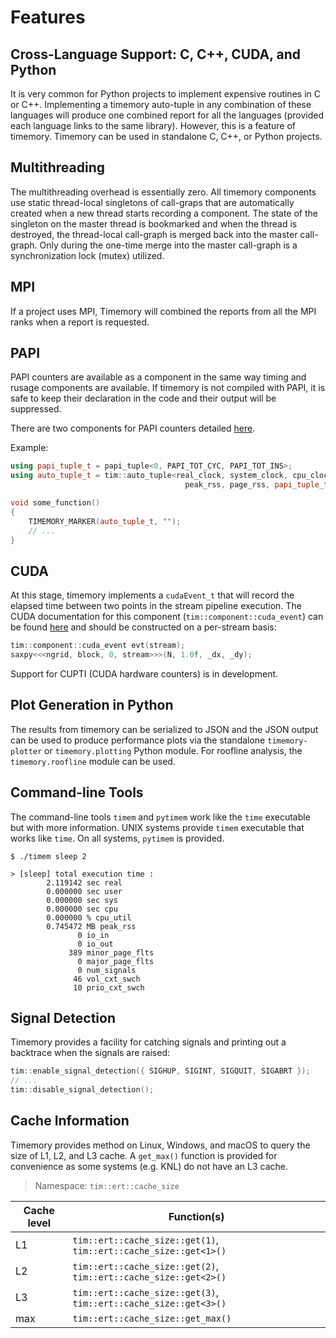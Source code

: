 # Features

## Cross-Language Support: C, C++, CUDA, and Python

It is very common for Python projects to implement expensive routines in C or C++. Implementing a timemory auto-tuple in any combination
of these languages will produce one combined report for all the languages (provided each language links to the same library).
However, this is a feature of timemory. Timemory can be used in standalone C, C++, or Python projects.

## Multithreading

The multithreading overhead is essentially zero.
All timemory components use static thread-local singletons of call-graps that are automatically created when a
new thread starts recording a component. The state of the singleton on the master thread is bookmarked and when the
thread is destroyed, the thread-local call-graph is merged back into the master call-graph. Only during the
one-time merge into the master call-graph is a synchronization lock (mutex) utilized.

## MPI

If a project uses MPI, Timemory will combined the reports from all the MPI ranks when a report is requested.

## PAPI

PAPI counters are available as a component in the same way timing and rusage components are available. If timemory
is not compiled with PAPI, it is safe to keep their declaration in the code and their output will be suppressed.

There are two components for PAPI counters detailed [here](docs:components/papi.md).

Example:

```c++
using papi_tuple_t = papi_tuple<0, PAPI_TOT_CYC, PAPI_TOT_INS>;
using auto_tuple_t = tim::auto_tuple<real_clock, system_clock, cpu_clock, cpu_util,
                                       peak_rss, page_rss, papi_tuple_t>;

void some_function()
{
    TIMEMORY_MARKER(auto_tuple_t, "");
    // ...
}
```

## CUDA

At this stage, timemory implements a `cudaEvent_t` that will record the elapsed time between
two points in the stream pipeline execution. The CUDA documentation for this component
(`tim::component::cuda_event`) can be found
[here](https://devblogs.nvidia.com/how-implement-performance-metrics-cuda-cc/)
and should be constructed on a per-stream basis:

```c++
tim::component::cuda_event evt(stream);
saxpy<<<ngrid, block, 0, stream>>>(N, 1.0f, _dx, _dy);
```

Support for CUPTI (CUDA hardware counters) is in development.

## Plot Generation in Python

The results from timemory can be serialized to JSON and the JSON output can be used to produce performance plots
via the standalone `timemory-plotter` or `timemory.plotting` Python module. For roofline analysis,
the `timemory.roofline` module can be used.

## Command-line Tools

The command-line tools `timem` and `pytimem` work like the `time` executable but with more information.
UNIX systems provide `timem` executable that works like `time`. On all systems, `pytimem` is provided.

```shell
$ ./timem sleep 2

> [sleep] total execution time :
        2.119142 sec real
        0.000000 sec user
        0.000000 sec sys
        0.000000 sec cpu
        0.000000 % cpu_util
        0.745472 MB peak_rss
               0 io_in
               0 io_out
             389 minor_page_flts
               0 major_page_flts
               0 num_signals
              46 vol_cxt_swch
              10 prio_cxt_swch
```

## Signal Detection

Timemory provides a facility for catching signals and printing out a backtrace when the signals are raised:

```cpp
tim::enable_signal_detection({ SIGHUP, SIGINT, SIGQUIT, SIGABRT });
// ...
tim::disable_signal_detection();
```

## Cache Information

Timemory provides method on Linux, Windows, and macOS to query the size of L1, L2, and L3 cache.
A `get_max()` function is provided for convenience as some systems (e.g. KNL) do not have an L3 cache.

> Namespace: `tim::ert::cache_size`

| Cache level | Function(s)                                                      |
| ----------- | ---------------------------------------------------------------- |
| L1          | `tim::ert::cache_size::get(1)`, `tim::ert::cache_size::get<1>()` |
| L2          | `tim::ert::cache_size::get(2)`, `tim::ert::cache_size::get<2>()` |
| L3          | `tim::ert::cache_size::get(3)`, `tim::ert::cache_size::get<3>()` |
| max         | `tim::ert::cache_size::get_max()`                                |

